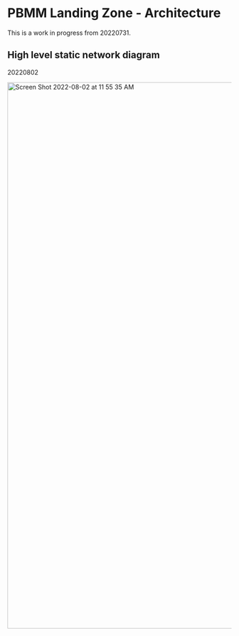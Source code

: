 # PBMM Landing Zone - Architecture
This is a work in progress from 20220731.

## High level static network diagram
20220802


<img width="1230" alt="Screen Shot 2022-08-02 at 11 55 35 AM" src="https://user-images.githubusercontent.com/94715080/182439224-49e1ac02-f143-4b9c-a092-b62f5546b9cb.png">
